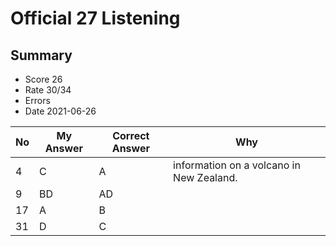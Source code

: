 # Official 27 Listening
## Summary
- Score 26
- Rate 30/34
- Errors
- Date 2021-06-26

| No | My Answer | Correct Answer | Why |
|----|-----------|----------------|-----|
|4| C|A | information on a volcano in New Zealand. |
|9| BD| AD|  |
|17| A|B | |
|31|D |C | |


